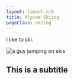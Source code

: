 ```yaml
---
layout: layout.njk
title: Alpine Skiing
pageClass: skiing
---
```


I like to ski. 

<img class="small-img" src="../img/jump.jpg" alt="a guy jumping on skis">

## This is a subtitle